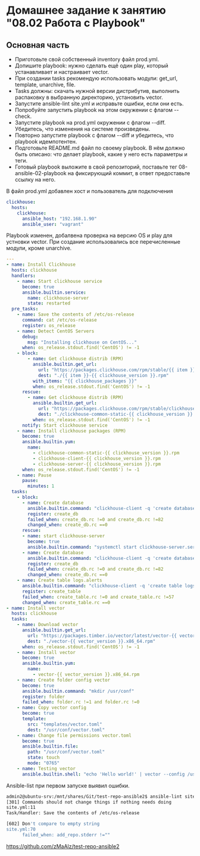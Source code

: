 # Домашнее задание к занятию "08.02 Работа с Playbook"

## Основная часть

- Приготовьте свой собственный inventory файл prod.yml.
- Допишите playbook: нужно сделать ещё один play, который устанавливает и настраивает vector.
- При создании tasks рекомендую использовать модули: get_url, template, unarchive, file.
- Tasks должны: скачать нужной версии дистрибутив, выполнить распаковку в выбранную директорию, установить vector.
- Запустите ansible-lint site.yml и исправьте ошибки, если они есть.
- Попробуйте запустить playbook на этом окружении с флагом --check.
- Запустите playbook на prod.yml окружении с флагом --diff. Убедитесь, что изменения на системе произведены.
- Повторно запустите playbook с флагом --diff и убедитесь, что playbook идемпотентен.
- Подготовьте README.md файл по своему playbook. В нём должно быть описано: что делает playbook, какие у него есть параметры и теги.
- Готовый playbook выложите в свой репозиторий, поставьте тег 08-ansible-02-playbook на фиксирующий коммит, в ответ предоставьте ссылку на него.

В файл prod.yml добавлен хост и пользователь для подключения

```yaml
clickhouse:
  hosts:
    clickhouse:
      ansible_host: "192.168.1.90"
      ansible_user: "vagrant"
```


Playbook изменен, добалвена проверка на версию OS и play для устновки vector. При создание использовались все перечисленные модули, кроме unarchive.

```yaml
---
- name: Install Clickhouse
  hosts: clickhouse
  handlers:
    - name: Start clickhouse service
      become: true
      ansible.builtin.service:
        name: clickhouse-server
        state: restarted
  pre_tasks:
    - name: Save the contents of /etc/os-release
      command: cat /etc/os-release
      register: os_release
    - name: Detect CentOS Servers
      debug:
        msg: "Installing clickhouse on CentOS..."
      when: os_release.stdout.find('CentOS') != -1
    - block:
        - name: Get clickhouse distrib (RPM)
          ansible.builtin.get_url:
            url: "https://packages.clickhouse.com/rpm/stable/{{ item }}-{{ clickhouse_version }}.noarch.rpm"
            dest: "./{{ item }}-{{ clickhouse_version }}.rpm"
          with_items: "{{ clickhouse_packages }}"
          when: os_release.stdout.find('CentOS') != -1
      rescue:
        - name: Get clickhouse distrib (RPM)
          ansible.builtin.get_url:
            url: "https://packages.clickhouse.com/rpm/stable/clickhouse-common-static-{{ clickhouse_version }}.x86_64.rpm"
            dest: "./clickhouse-common-static-{{ clickhouse_version }}.rpm"
          when: os_release.stdout.find('CentOS') != -1
      notify: Start clickhouse service
    - name: Install clickhouse packages (RPM)
      become: true
      ansible.builtin.yum:
        name:
          - clickhouse-common-static-{{ clickhouse_version }}.rpm
          - clickhouse-client-{{ clickhouse_version }}.rpm
          - clickhouse-server-{{ clickhouse_version }}.rpm
      when: os_release.stdout.find('CentOS') != -1
    - name: Pause
      pause:
        minutes: 1
  tasks:
    - block:
      - name: Create database
        ansible.builtin.command: "clickhouse-client -q 'create database logs;'"
        register: create_db
        failed_when: create_db.rc !=0 and create_db.rc !=82
        changed_when: create_db.rc ==0
      rescue:
      - name: start clickhouse-server
        become: true
        ansible.builtin.command: "systemctl start clickhouse-server.service"
      - name: Create database
        ansible.builtin.command: "clickhouse-client -q 'create database logs;'"
        register: create_db
        failed_when: create_db.rc !=0 and create_db.rc !=82
        changed_when: create_db.rc ==0
    - name: Create table logs.alerts
      ansible.builtin.command: "clickhouse-client -q 'create table logs.alerts (message String) ENGINE = TinyLog();' "
      register: create_table
      failed_when: create_table.rc !=0 and create_table.rc !=57
      changed_when: create_table.rc ==0
- name: Install vector
  hosts: clickhouse
  tasks:
    - name: Download vector
      ansible.builtin.get_url:
        url: "https://packages.timber.io/vector/latest/vector-{{ vector_version }}.x86_64.rpm"
        dest: "./vector-{{ vector_version }}.x86_64.rpm"
      when: os_release.stdout.find('CentOS') != -1
    - name: Install vector
      become: true
      ansible.builtin.yum:
        name:
          - vector-{{ vector_version }}.x86_64.rpm
    - name: Create folder config vector
      become: true
      ansible.builtin.command: "mkdir /usr/conf"
      register: folder
      failed_when: folder.rc !=1 and folder.rc !=0
    - name: Copy vector config
      become: true
      template:
        src: "templates/vector.toml"
        dest: "/usr/conf/vector.toml"
    - name: Change file permissions vector.toml
      become: true
      ansible.builtin.file:
        path: "/usr/conf/vector.toml"
        state: touch
        mode: "0765"
    - name: Testing vector
      ansible.builtin.shell: "echo 'Hello world!' | vector --config /usr/conf/vector.toml"

```

Ansible-list при первом запуске выявил ошибки.

```bash
admin2@ubuntu-srv:/mnt/shares/Git/test-repo-ansible2$ ansible-lint site.yml 
[301] Commands should not change things if nothing needs doing
site.yml:11
Task/Handler: Save the contents of /etc/os-release

[602] Don't compare to empty string
site.yml:70
      failed_when: add_repo.stderr !=""
```


https://github.com/zMaAlz/test-repo-ansible2